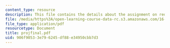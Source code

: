 ```yaml
---
content_type: resource
description: This file contains the details about the assignment on redesign of BWB.
file: /media/https%3A/open-learning-course-data-rc.s3.amazonaws.com/16-100-aerodynamics-fall-2005/906f90533e796245df88e34950cbb7d3_projfinal.pdf
file_type: application/pdf
resourcetype: Document
title: projfinal.pdf
uid: 906f9053-3e79-6245-df88-e34950cbb7d3
---
```

